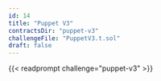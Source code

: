 ```yaml
---
id: 14
title: "Puppet V3"
contractsDir: "puppet-v3"
challengeFile: "PuppetV3.t.sol"
draft: false
---
```


{{< readprompt challenge="puppet-v3" >}}
